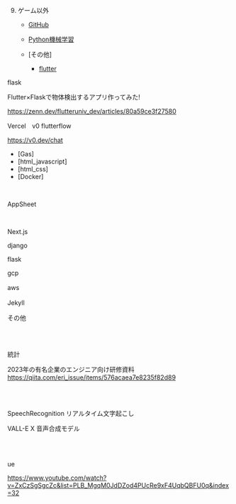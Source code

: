 9. ゲーム以外
   + [GitHub](Github/Github.md)

   + [Python機械学習](https://drive.google.com/drive/folders/1Pwr0G_I46uJpsPWQFGAk6pymbJDx_hR_)

   + [その他]
       - [flutter](Flutter/Tutorial/Flutter1_環境構築.md)

flask 

Flutter×Flaskで物体検出するアプリ作ってみた!

https://zenn.dev/flutteruniv_dev/articles/80a59ce3f27580



Vercel　v0 flutterflow

https://v0.dev/chat

   + [Gas]
   + [html_javascript]
   + [html_css]
   + [Docker]

<br>

AppSheet

<br>

Next.js
   
django 

flask 

gcp 

aws 　

Jekyll　


その他

<br>

<br>

統計


2023年の有名企業のエンジニア向け研修資料
https://qiita.com/eri_issue/items/576acaea7e8235f82d89


<br>

<br>

SpeechRecognition リアルタイム文字起こし

VALL-E X 音声合成モデル


<br>

<br>

ue


https://www.youtube.com/watch?v=ZxCzSgSgcZc&list=PLB_MgqM0JdDZod4PUcRe9xF4UqbQBFU0q&index=32